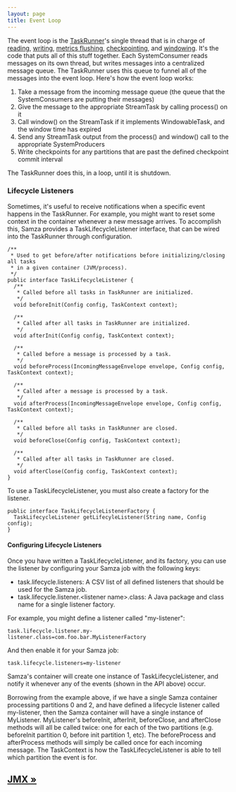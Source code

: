 ```yaml
---
layout: page
title: Event Loop
---
```


The event loop is the [TaskRunner](task-runner.html)'s single thread that is in charge of [reading](streams.html), [writing](streams.html), [metrics flushing](metrics.html), [checkpointing](checkpointing.html), and [windowing](windowing.html). It's the code that puts all of this stuff together. Each SystemConsumer reads messages on its own thread, but writes messages into a centralized message queue. The TaskRunner uses this queue to funnel all of the messages into the event loop. Here's how the event loop works:

1. Take a message from the incoming message queue (the queue that the SystemConsumers are putting their messages)
2. Give the message to the appropriate StreamTask by calling process() on it
3. Call window() on the StreamTask if it implements WindowableTask, and the window time has expired
4. Send any StreamTask output from the process() and window() call to the appropriate SystemProducers
5. Write checkpoints for any partitions that are past the defined checkpoint commit interval

The TaskRunner does this, in a loop, until it is shutdown.

### Lifecycle Listeners

Sometimes, it's useful to receive notifications when a specific event happens in the TaskRunner. For example, you might want to reset some context in the container whenever a new message arrives. To accomplish this, Samza provides a TaskLifecycleListener interface, that can be wired into the TaskRunner through configuration.

```
/**
 * Used to get before/after notifications before initializing/closing all tasks
 * in a given container (JVM/process).
 */
public interface TaskLifecycleListener {
  /**
   * Called before all tasks in TaskRunner are initialized.
   */
  void beforeInit(Config config, TaskContext context);

  /**
   * Called after all tasks in TaskRunner are initialized.
   */
  void afterInit(Config config, TaskContext context);

  /**
   * Called before a message is processed by a task.
   */
  void beforeProcess(IncomingMessageEnvelope envelope, Config config, TaskContext context);

  /**
   * Called after a message is processed by a task.
   */
  void afterProcess(IncomingMessageEnvelope envelope, Config config, TaskContext context);

  /**
   * Called before all tasks in TaskRunner are closed.
   */
  void beforeClose(Config config, TaskContext context);

  /**
   * Called after all tasks in TaskRunner are closed.
   */
  void afterClose(Config config, TaskContext context);
}
```

To use a TaskLifecycleListener, you must also create a factory for the listener.

```
public interface TaskLifecycleListenerFactory {
  TaskLifecycleListener getLifecyleListener(String name, Config config);
}
```

#### Configuring Lifecycle Listeners

Once you have written a TaskLifecycleListener, and its factory, you can use the listener by configuring your Samza job with the following keys:

* task.lifecycle.listeners: A CSV list of all defined listeners that should be used for the Samza job.
* task.lifecycle.listener.&lt;listener name&gt;.class: A Java package and class name for a single listener factory.

For example, you might define a listener called "my-listener":

```
task.lifecycle.listener.my-listener.class=com.foo.bar.MyListenerFactory
```

And then enable it for your Samza job:

```
task.lifecycle.listeners=my-listener
```

Samza's container will create one instance of TaskLifecycleListener, and notify it whenever any of the events (shown in the API above) occur.

Borrowing from the example above, if we have a single Samza container processing partitions 0 and 2, and have defined a lifecycle listener called my-listener, then the Samza container will have a single instance of MyListener. MyListener's beforeInit, afterInit, beforeClose, and afterClose methods will all be called twice: one for each of the two partitions (e.g. beforeInit partition 0, before init partition 1, etc). The beforeProcess and afterProcess methods will simply be called once for each incoming message. The TaskContext is how the TaskLifecycleListener is able to tell which partition the event is for.

## [JMX &raquo;](jmx.html)
